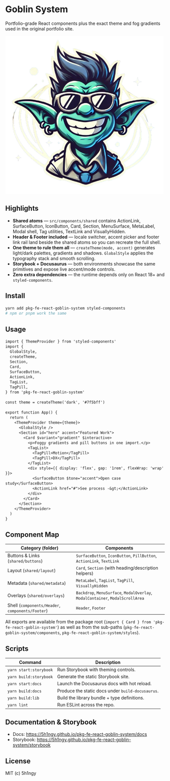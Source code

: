 # Goblin System

Portfolio-grade React components plus the exact theme and fog gradients used in the original portfolio site.

![Goblin System](assets/logo.png)

## Highlights

- **Shared atoms** — `src/components/shared` contains ActionLink, SurfaceButton, IconButton, Card, Section, MenuSurface, MetaLabel, Modal shell, Tag utilities, TextLink and VisuallyHidden.
- **Header & Footer included** — locale switcher, accent picker and footer link rail land beside the shared atoms so you can recreate the full shell.
- **One theme to rule them all** — `createTheme(mode, accent)` generates light/dark palettes, gradients and shadows. `GlobalStyle` applies the typography stack and smooth scrolling.
- **Storybook + Docusaurus** — both environments showcase the same primitives and expose live accent/mode controls.
- **Zero extra dependencies** — the runtime depends only on React 18+ and `styled-components`.

## Install

```bash
yarn add pkg-fe-react-goblin-system styled-components
# npm or pnpm work the same
```

## Usage

```tsx
import { ThemeProvider } from 'styled-components'
import {
  GlobalStyle,
  createTheme,
  Section,
  Card,
  SurfaceButton,
  ActionLink,
  TagList,
  TagPill,
} from 'pkg-fe-react-goblin-system'

const theme = createTheme('dark', '#7f5bff')

export function App() {
  return (
    <ThemeProvider theme={theme}>
      <GlobalStyle />
      <Section id="hero" accent="Featured Work">
        <Card $variant="gradient" $interactive>
          <p>Foggy gradients and pill buttons in one import.</p>
          <TagList>
            <TagPill>Motion</TagPill>
            <TagPill>DX</TagPill>
          </TagList>
          <div style={{ display: 'flex', gap: '1rem', flexWrap: 'wrap' }}>
            <SurfaceButton $tone="accent">Open case study</SurfaceButton>
            <ActionLink href="#">See process -&gt;</ActionLink>
          </div>
        </Card>
      </Section>
    </ThemeProvider>
  )
}
```

## Component Map

| Category (folder) | Components |
| --- | --- |
| Buttons & Links (`shared/buttons`) | `SurfaceButton`, `IconButton`, `PillButton`, `ActionLink`, `TextLink` |
| Layout (`shared/layout`) | `Card`, `Section` (with heading/description helpers) |
| Metadata (`shared/metadata`) | `MetaLabel`, `TagList`, `TagPill`, `VisuallyHidden` |
| Overlays (`shared/overlays`) | `Backdrop`, `MenuSurface`, `ModalOverlay`, `ModalContainer`, `ModalScrollArea` |
| Shell (`components/Header`, `components/Footer`) | `Header`, `Footer` |

All exports are available from the package root (`import { Card } from 'pkg-fe-react-goblin-system'`) as well as from the sub-paths (`pkg-fe-react-goblin-system/components`, `pkg-fe-react-goblin-system/styles`).

## Scripts

| Command | Description |
| --- | --- |
| `yarn start:storybook` | Run Storybook with theming controls. |
| `yarn build:storybook` | Generate the static Storybook site. |
| `yarn start:docs` | Launch the Docusaurus docs with hot reload. |
| `yarn build:docs` | Produce the static docs under `build-docusaurus`. |
| `yarn build:lib` | Build the library bundle + type definitions. |
| `yarn lint` | Run ESLint across the repo. |

## Documentation & Storybook

- Docs: https://5h1ngy.github.io/pkg-fe-react-goblin-system/docs
- Storybook: https://5h1ngy.github.io/pkg-fe-react-goblin-system/storybook

## License

MIT (c) 5h1ngy
